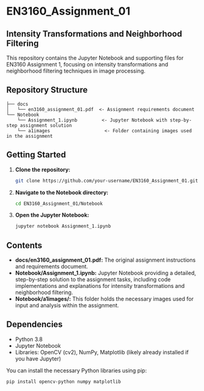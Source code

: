 # EN3160_Assignment_01

## Intensity Transformations and Neighborhood Filtering

This repository contains the Jupyter Notebook and supporting files for EN3160 Assignment 1, focusing on intensity transformations and neighborhood filtering techniques in image processing.

## Repository Structure

```
├── docs
│   └── en3160_assignment_01.pdf  <- Assignment requirements document
└── Notebook
    └── Assignment_1.ipynb         <- Jupyter Notebook with step-by-step assignment solution
    └── a1images                    <- Folder containing images used in the assignment 

```

## Getting Started

1. **Clone the repository:** 
   ```bash
   git clone https://github.com/your-username/EN3160_Assignment_01.git
   ```
2. **Navigate to the Notebook directory:**
   ```bash
   cd EN3160_Assignment_01/Notebook
   ```
3. **Open the Jupyter Notebook:**
   ```bash
   jupyter notebook Assignment_1.ipynb 
   ```

## Contents

* **docs/en3160_assignment_01.pdf:** The original assignment instructions and requirements document.
* **Notebook/Assignment_1.ipynb:**  Jupyter Notebook providing a detailed, step-by-step solution to the assignment tasks, including code implementations and explanations for intensity transformations and neighborhood filtering.
* **Notebook/a1images/:**  This folder holds the necessary images used for input and analysis within the assignment.

## Dependencies

* Python 3.8
* Jupyter Notebook
* Libraries: OpenCV (cv2), NumPy, Matplotlib (likely already installed if you have Jupyter)

 You can install the necessary Python libraries using pip:
 ```bash
 pip install opencv-python numpy matplotlib
 ```

